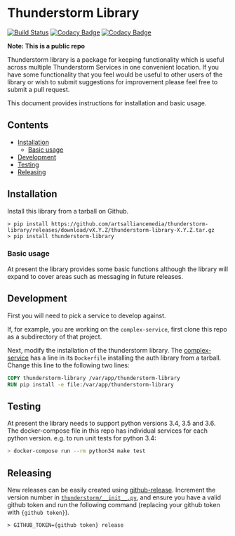 # Thunderstorm Library

[![Build Status](https://ts-jenkins.aamts.io/buildStatus/icon?job=AAM/thunderstorm-library/master)](https://ts-jenkins.aamts.io/job/AAM/thunderstorm-library/master)
[![Codacy Badge](https://api.codacy.com/project/badge/Grade/437721a3b0f64ec2b648fd34af053b53)](https://www.codacy.com?utm_source=github.com&amp;utm_medium=referral&amp;utm_content=artsalliancemedia/thunderstorm-library&amp;utm_campaign=Badge_Grade)
[![Codacy Badge](https://api.codacy.com/project/badge/Coverage/437721a3b0f64ec2b648fd34af053b53)](https://www.codacy.com?utm_source=github.com&utm_medium=referral&utm_content=artsalliancemedia/thunderstorm-library&utm_campaign=Badge_Coverage)

**Note: This is a public repo**

Thunderstorm library is a package for keeping functionality which is useful across multiple Thunderstorm Services in one convenient location.
If you have some functionality that you feel would be useful to other users of the library or wish to submit suggestions for improvement please
feel free to submit a pull request.

This document provides instructions for installation and basic usage.


## Contents

- [Installation](#installation)
  - [Basic usage](#basic-usage)
- [Development](#development)
- [Testing](#testing)
- [Releasing](#releasing)


## Installation

Install this library from a tarball on Github.

```shell
> pip install https://github.com/artsalliancemedia/thunderstorm-library/releases/download/vX.Y.Z/thunderstorm-library-X.Y.Z.tar.gz
> pip install thunderstorm-library
```

### Basic usage

At present the library provides some basic functions although the library will expand to cover areas such as messaging in future releases.

## Development

First you will need to pick a service to develop against.

If, for example, you are working on the `complex-service`, first clone this
repo as a subdirectory of that project.

Next, modify the installation of the thunderstorm library. The [complex-service](https://github.com/artsalliancemedia/complex-service/blob/master/env_conf/Dockerfile#L27)
has a line in its `Dockerfile` installing the auth library from a tarball. Change
this line to the following two lines:

```dockerfile
COPY thunderstorm-library /var/app/thunderstorm-library
RUN pip install -e file:/var/app/thunderstorm-library
```

## Testing

At present the library needs to support python versions 3.4, 3.5 and 3.6. The docker-compose file in this repo has individual services for each python version.
e.g. to run unit tests for python 3.4:

```bash
> docker-compose run --rm python34 make test
```

## Releasing

New releases can be easily created using [github-release](https://github.com/aktau/github-release).
Increment the version number in [`thunderstorm/__init__.py`](./thunderstorm/__init__.py),
and ensure you have a valid github token and run the following command (replacing
your github token with `{github token}`).

```shell
> GITHUB_TOKEN={github token} release
```
